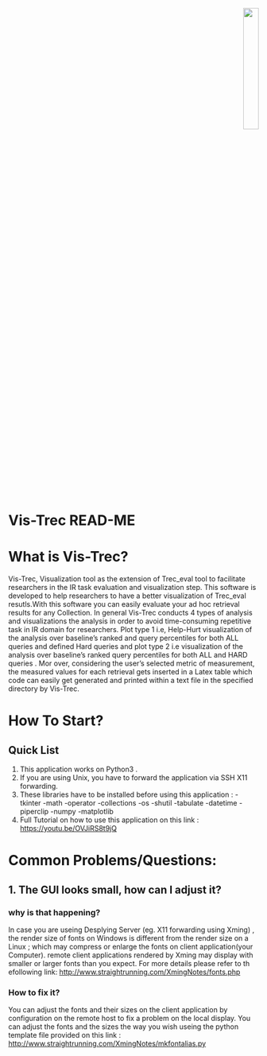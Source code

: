 <p align="right">
<img src="https://github.com/mtamannaee/Vis-Trec/blob/master/Images/ls3lab_logo3.png" height="25%" width="25%">
</p>

# Vis-Trec READ-ME
# What is Vis-Trec?
<p>
Vis-Trec, Visualization tool as the extension of Trec_eval tool to facilitate researchers in the IR task evaluation and visualization step.
This software is developed to help researchers to have a better visualization  of Trec_eval resutls.With this software you can easily evaluate your ad hoc retrieval results for any Collection. 
In general Vis-Trec conducts 4 types of analysis and visualizations the analysis in order to avoid time-consuming repetitive task in IR domain for researchers. Plot type 1 i.e, Help-Hurt visualization of the analysis over baseline’s ranked and query percentiles for both ALL queries and defined Hard queries and plot type 2  i.e  visualization of the analysis over baseline’s ranked query percentiles for both ALL and HARD queries . Mor over, considering the user’s selected metric of measurement, the measured values for each retrieval gets inserted in a Latex table which code can easily get generated and printed within a text file in the specified directory by Vis-Trec. 
</p>

# How To Start?
## Quick List
1. This application works on Python3 . 
2. If you are using Unix, you have to forward the application via SSH X11 forwarding. 
3. These libraries have to be installed before using this application : 
-tkinter  -math   -operator   -collections  -os   -shutil   -tabulate   -datetime   -piperclip    -numpy    -matplotlib
4. Full Tutorial on how to use this application on this link :
https://youtu.be/OVJiRS8t9jQ

# Common Problems/Questions:

## 1. The GUI looks small, how can I adjust it?
### why is that happening?
In case you are useing Desplying Server (eg. X11 forwarding using Xming) , the render size of  fonts on Windows is different from the render size on a Linux ; which may compress or enlarge the fonts on client application(your Computer). remote client applications rendered by Xming may display with smaller or larger fonts than you expect. 
For more details please refer to th efollowing link: http://www.straightrunning.com/XmingNotes/fonts.php 
### How to fix it?
You can adjust the fonts and their sizes on the client application by configuration on the remote host to fix a problem on the local display. You can adjust the fonts and the sizes the way you wish useing the python template file provided on this link : 
http://www.straightrunning.com/XmingNotes/mkfontalias.py




